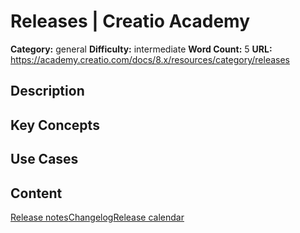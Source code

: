 # Releases | Creatio Academy

**Category:** general **Difficulty:** intermediate **Word Count:** 5 **URL:**
https://academy.creatio.com/docs/8.x/resources/category/releases

## Description

## Key Concepts

## Use Cases

## Content

[Release notes](/docs/8.x/resources/category/release-notes)[Changelog](/docs/8.x/resources/category/changelog)[Release calendar](/docs/8.x/resources/release_calendar)
